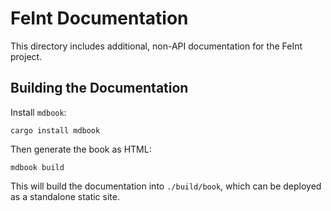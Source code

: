 # FeInt Documentation

This directory includes additional, non-API documentation for the FeInt
project.

## Building the Documentation

Install `mdbook`:

```shell
cargo install mdbook
```

Then generate the book as HTML:

```shell
mdbook build
```

This will build the documentation into `./build/book`, which can be
deployed as a standalone static site.
